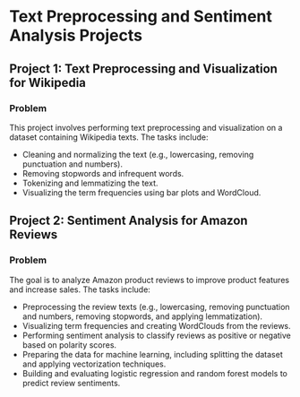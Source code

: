 # Text Preprocessing and Sentiment Analysis Projects

## Project 1: Text Preprocessing and Visualization for Wikipedia

### Problem
This project involves performing text preprocessing and visualization on a dataset containing Wikipedia texts. The tasks include:
- Cleaning and normalizing the text (e.g., lowercasing, removing punctuation and numbers).
- Removing stopwords and infrequent words.
- Tokenizing and lemmatizing the text.
- Visualizing the term frequencies using bar plots and WordCloud.

## Project 2: Sentiment Analysis for Amazon Reviews

### Problem
The goal is to analyze Amazon product reviews to improve product features and increase sales. The tasks include:
- Preprocessing the review texts (e.g., lowercasing, removing punctuation and numbers, removing stopwords, and applying lemmatization).
- Visualizing term frequencies and creating WordClouds from the reviews.
- Performing sentiment analysis to classify reviews as positive or negative based on polarity scores.
- Preparing the data for machine learning, including splitting the dataset and applying vectorization techniques.
- Building and evaluating logistic regression and random forest models to predict review sentiments.

